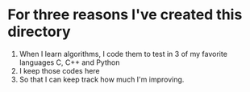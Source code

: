 # For three reasons I've created this directory
1. When I learn algorithms, I code them to test in 3 of my favorite languages C, C++ and Python
2. I keep those codes here
3. So that I can keep track how much I'm improving.
